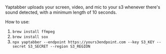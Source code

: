Yaptabber uploads your screen, video, and mic to your s3 whenever there's sound detected, with a minimum length of 10 seconds.

How to use:

1. `brew install ffmpeg`
2. `brew install sox`
3. `npx yaptabber --endpoint https://yours3endpoint.com --key S3_KEY --secret S3_SECRET --region S3_REGION`
